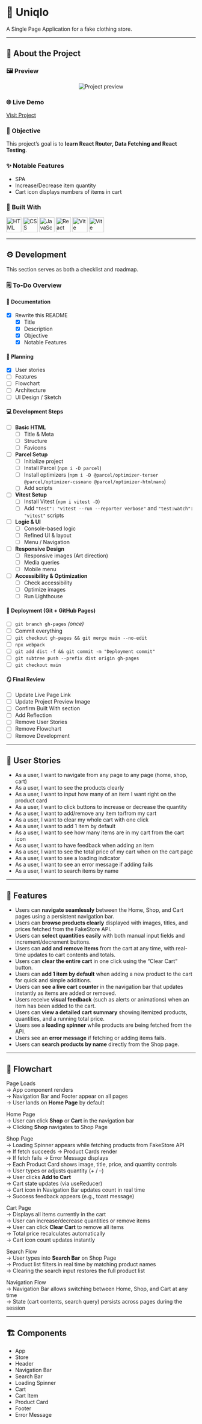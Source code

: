 # 🧩 Uniqlo

A Single Page Application for a fake clothing store.

---

## 📖 About the Project

### 🖼️ Preview

<div align='center'>
  <img src='./README/project-preview.jpg' alt='Project preview'>
</div>

### 🌐 Live Demo

[Visit Project](http://google.com/)

### 🎯 Objective

This project’s goal is to **learn React Router, Data Fetching and React Testing**.

### ✨ Notable Features

- SPA
- Increase/Decrease item quantity
- Cart icon displays numbers of items in cart

### 🧱 Built With

<p align="left">
  <img src="./README/html-logo.svg" alt="HTML Logo" width="40" height="40">
  <img src="./README/css-logo.svg" alt="CSS Logo" width="40" height="40">
  <img src="./README/js-logo.svg" alt="JavaScript Logo" width="40" height="40">
  <img src="./README/react-logo.svg" alt="React Logo" width="40" height="40">
  <img src="./README/vite-logo.svg" alt="Vite Logo" width="40" height="40">
  <img src="./README/vitest-logo.svg" alt="Vite Logo" width="40" height="40">
</p>

---

## ⚙️ Development

This section serves as both a checklist and roadmap.

### 🗒️ To-Do Overview

#### 🧾 Documentation

- [x] Rewrite this README
  - [x] Title
  - [x] Description
  - [x] Objective
  - [x] Notable Features

#### 🧠 Planning

- [x] User stories
- [ ] Features
- [ ] Flowchart
- [ ] Architecture
- [ ] UI Design / Sketch

#### 💻 Development Steps

- [ ] **Basic HTML**
  - [ ] Title & Meta
  - [ ] Structure
  - [ ] Favicons
- [ ] **Parcel Setup**
  - [ ] Initialize project
  - [ ] Install Parcel (`npm i -D parcel`)
  - [ ] Install optimizers (`npm i -D @parcel/optimizer-terser @parcel/optimizer-cssnano @parcel/optimizer-htmlnano`)
  - [ ] Add scripts
- [ ] **Vitest Setup**
  - [ ] Install Vitest (`npm i vitest -D`)
  - [ ] Add `"test": "vitest --run --reporter verbose"` and `"test:watch": "vitest"` scripts
- [ ] **Logic & UI**
  - [ ] Console-based logic
  - [ ] Refined UI & layout
  - [ ] Menu / Navigation
- [ ] **Responsive Design**
  - [ ] Responsive images (Art direction)
  - [ ] Media queries
  - [ ] Mobile menu
- [ ] **Accessibility & Optimization**
  - [ ] Check accessibility
  - [ ] Optimize images
  - [ ] Run Lighthouse

#### 🚀 Deployment (Git + GitHub Pages)

- [ ] `git branch gh-pages` _(once)_
- [ ] Commit everything
- [ ] `git checkout gh-pages && git merge main --no-edit`
- [ ] `npx webpack`
- [ ] `git add dist -f && git commit -m "Deployment commit"`
- [ ] `git subtree push --prefix dist origin gh-pages`
- [ ] `git checkout main`

#### 🪞 Final Review

- [ ] Update Live Page Link
- [ ] Update Project Preview Image
- [ ] Confirm Built With section
- [ ] Add Reflection
- [ ] Remove User Stories
- [ ] Remove Flowchart
- [ ] Remove Development

---

## 👥 User Stories

- As a user, I want to navigate from any page to any page (home, shop, cart)
- As a user, I want to see the products clearly
- As a user, I want to input how many of an item I want right on the product card
- As a user, I want to click buttons to increase or decrease the quantity
- As a user, I want to add/remove any item to/from my cart
- As a user, I want to clear my whole cart with one click
- As a user, I want to add 1 item by default
- As a user, I want to see how many items are in my cart from the cart icon
- As a user, I want to have feedback when adding an item
- As a user, I want to see the total price of my cart when on the cart page
- As a user, I want to see a loading indicator
- As a user, I want to see an error message if adding fails
- As a user, I want to search items by name

---

## 🧩 Features

- Users can **navigate seamlessly** between the Home, Shop, and Cart pages using a persistent navigation bar.
- Users can **browse products clearly** displayed with images, titles, and prices fetched from the FakeStore API.
- Users can **select quantities easily** with both manual input fields and increment/decrement buttons.
- Users can **add and remove items** from the cart at any time, with real-time updates to cart contents and totals.
- Users can **clear the entire cart** in one click using the “Clear Cart” button.
- Users can **add 1 item by default** when adding a new product to the cart for quick and simple additions.
- Users can **see a live cart counter** in the navigation bar that updates instantly as items are added or removed.
- Users receive **visual feedback** (such as alerts or animations) when an item has been added to the cart.
- Users can **view a detailed cart summary** showing itemized products, quantities, and a running total price.
- Users see a **loading spinner** while products are being fetched from the API.
- Users see an **error message** if fetching or adding items fails.
- Users can **search products by name** directly from the Shop page.

---

## 🧭 Flowchart

Page Loads  
→ App component renders  
→ Navigation Bar and Footer appear on all pages  
→ User lands on **Home Page** by default

Home Page  
→ User can click **Shop** or **Cart** in the navigation bar  
→ Clicking **Shop** navigates to Shop Page

Shop Page  
→ Loading Spinner appears while fetching products from FakeStore API  
→ If fetch succeeds → Product Cards render  
→ If fetch fails → Error Message displays  
→ Each Product Card shows image, title, price, and quantity controls  
→ User types or adjusts quantity (+ / –)  
→ User clicks **Add to Cart**  
→ Cart state updates (via useReducer)  
→ Cart icon in Navigation Bar updates count in real time  
→ Success feedback appears (e.g., toast message)

Cart Page  
→ Displays all items currently in the cart  
→ User can increase/decrease quantities or remove items  
→ User can click **Clear Cart** to remove all items  
→ Total price recalculates automatically  
→ Cart icon count updates instantly

Search Flow  
→ User types into **Search Bar** on Shop Page  
→ Product list filters in real time by matching product names  
→ Clearing the search input restores the full product list

Navigation Flow  
→ Navigation Bar allows switching between Home, Shop, and Cart at any time  
→ State (cart contents, search query) persists across pages during the session

---

## 🏗️ Components

- App
- Store
- Header
- Navigation Bar
- Search Bar
- Loading Spinner
- Cart
- Cart Item
- Product Card
- Footer
- Error Message

